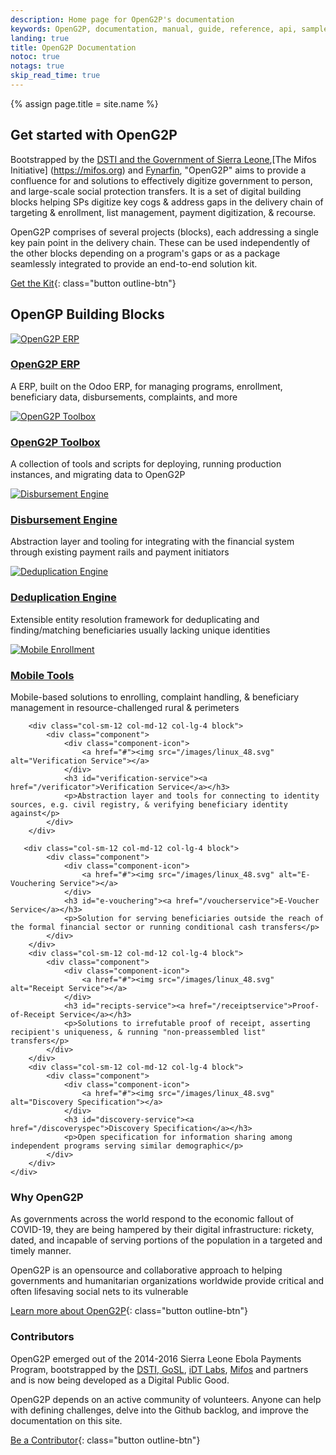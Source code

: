 ```yaml
---
description: Home page for OpenG2P's documentation
keywords: OpenG2P, documentation, manual, guide, reference, api, samples
landing: true
title: OpenG2P Documentation
notoc: true
notags: true
skip_read_time: true
---
```

{% assign page.title = site.name %}

## Get started with OpenG2P

Bootstrapped by the [DSTI and the Government of Sierra Leone](https://www.dsti.gov.sl),[The Mifos Initiative] (https://mifos.org) and [Fynarfin](https://fynarfin.io/), "OpenG2P" aims to provide a confluence for and solutions to effectively digitize government to person, and large-scale social protection transfers. It is a set of digital building blocks helping SPs digitize key cogs & address gaps in the delivery chain of targeting & enrollment, list management, payment digitization, & recourse.

OpenG2P comprises of several projects (blocks), each addressing a single key pain point in the delivery chain. These can be used independently of the other blocks depending on a program's gaps or as a package seamlessly integrated to provide an end-to-end solution kit.

[Get the Kit](#){: class="button outline-btn"}

## OpenGP Building Blocks

<div class="component-container">
    <!--start row-->
    <div class="row">
    <div class="col-sm-12 col-md-12 col-lg-4 block">
            <div class="component">
                <div class="component-icon">
                    <a href="#"><img src="/images/linux_48.svg" alt="OpenG2P ERP"></a>
                </div>
                <h3 id="openg2p-erp"><a href="/erp">OpenG2P ERP</a></h3>
                <p>A ERP, built on the Odoo ERP, for managing programs, enrollment, beneficiary data, disbursements, complaints, and more</p>
            </div>
        </div>
        <div class="col-sm-12 col-md-12 col-lg-4 block">
            <div class="component">
                <div class="component-icon">
                    <a href="#"><img src="/images/linux_48.svg" alt="OpenG2P Toolbox"></a>
                </div>
                <h3 id="openg2-toolbox"><a href="/toolbox">OpenG2P Toolbox</a></h3>
                <p>A collection of tools and scripts for deploying, running production instances, and migrating data to OpenG2P</p>
            </div>
        </div>
        <div class="col-sm-12 col-md-12 col-lg-4 block">
            <div class="component">
                <div class="component-icon">
                    <a href="#"><img src="/images/linux_48.svg" alt="Disbursement Engine"></a>
                </div>
                <h3 id="payment-service"><a href="/disburser">Disbursement Engine</a></h3>
                <p>Abstraction layer and tooling for integrating with the financial system through existing payment rails and payment initiators</p>
            </div>
        </div>
        <div class="col-sm-12 col-md-12 col-lg-4 block">
            <div class="component">
                <div class="component-icon">
                    <a href="#"><img src="/images/linux_48.svg" alt="Deduplication Engine"></a>
                </div>
                <h3 id="deduplicator"><a href="/deduplicator">Deduplication Engine</a></h3>
                <p>Extensible entity resolution framework for deduplicating and finding/matching beneficiaries usually lacking unique identities</p>
            </div>
        </div>
        <div class="col-sm-12 col-md-12 col-lg-4 block">
            <div class="component">
                <div class="component-icon">
                    <a href="#"><img src="/images/linux_48.svg" alt="Mobile Enrollment"></a>
                </div>
                <h3 id="mobiletools"><a href="/mobiletools">Mobile Tools</a></h3>
                <p>Mobile-based solutions to enrolling, complaint handling, & beneficiary management in resource-challenged rural & perimeters</p>
            </div>
        </div>
		
		<div class="col-sm-12 col-md-12 col-lg-4 block">
            <div class="component">
                <div class="component-icon">
                    <a href="#"><img src="/images/linux_48.svg" alt="Verification Service"></a>
                </div>
                <h3 id="verification-service"><a href="/verificator">Verification Service</a></h3>
                <p>Abstraction layer and tools for connecting to identity sources, e.g. civil registry, & verifying beneficiary identity against</p>
            </div>
        </div>
        
       <div class="col-sm-12 col-md-12 col-lg-4 block">
            <div class="component">
                <div class="component-icon">
                    <a href="#"><img src="/images/linux_48.svg" alt="E-Vouchering Service"></a>
                </div>
                <h3 id="e-vouchering"><a href="/voucherservice">E-Voucher Service</a></h3>
                <p>Solution for serving beneficiaries outside the reach of the formal financial sector or running conditional cash transfers</p>
            </div>
        </div>
        <div class="col-sm-12 col-md-12 col-lg-4 block">
            <div class="component">
                <div class="component-icon">
                    <a href="#"><img src="/images/linux_48.svg" alt="Receipt Service"></a>
                </div>
                <h3 id="recipts-service"><a href="/receiptservice">Proof-of-Receipt Service</a></h3>
                <p>Solutions to irrefutable proof of receipt, asserting recipient's uniqueness, & running "non-preassembled list" transfers</p>
            </div>
        </div>
        <div class="col-sm-12 col-md-12 col-lg-4 block">
            <div class="component">
                <div class="component-icon">
                    <a href="#"><img src="/images/linux_48.svg" alt="Discovery Specification"></a>
                </div>
                <h3 id="discovery-service"><a href="/discoveryspec">Discovery Specification</a></h3>
                <p>Open specification for information sharing among independent programs serving similar demographic</p>
            </div>
        </div>
    </div>  
</div>

<div class="row">
<div markdown="1" class="col-xs-12 col-sm-12 col-md-12 col-lg-6 block">

### Why OpenG2P

As governments across the world respond to the economic fallout of COVID-19, they are being hampered by their digital infrastructure: rickety, dated, and incapable of serving portions of the population in a targeted and timely manner.

OpenG2P is an opensource and collaborative approach to helping governments and humanitarian organizations worldwide provide critical and often lifesaving social nets to its vulnerable

[Learn more about OpenG2P](#){: class="button outline-btn"}

</div>
<div markdown="1" class="col-xs-12 col-sm-12 col-md-12 col-lg-6 block">

### Contributors

OpenG2P emerged out of the 2014-2016 Sierra Leone Ebola Payments Program, bootstrapped by the [DSTI, GoSL](https://dsti.gov.sl), [iDT Labs](https://idtlabs.xyz), [Mifos](https://mifos.org) and partners and is now being developed as a Digital Public Good.

OpenG2P depends on an active community of volunteers. Anyone can help with defining challenges, delve into the Github backlog, and improve the documentation on this site.

[Be a Contributor](#){: class="button outline-btn"}

</div>
<div markdown="1" class="col-xs-12 col-sm-12 col-md-12 col-lg-6 block">

</div>
</div><!-- end row -->

